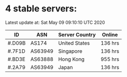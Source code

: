 # 4 stable servers:

Latest update at: Sat May 09 09:10:10 UTC 2020

| ID | ASN | Server Country | Online |
| -- | --- | -------------- | ------ |
| #.D09B | AS174 | United States | 136 hrs |
| #.7F1D | AS63949 | Singapore | 136 hrs |
| #.BD3E | AS63888 | Hong Kong | 955 hrs |
| #.2A79 | AS63949 | Japan | 136 hrs |

